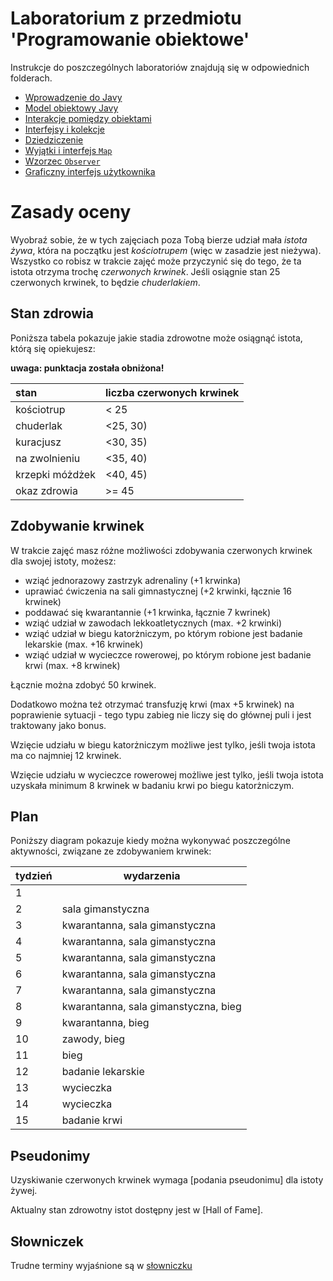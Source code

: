 # Laboratorium z przedmiotu 'Programowanie obiektowe'

Instrukcje do poszczególnych laboratoriów znajdują się w odpowiednich folderach.

* [Wprowadzenie do Javy](lab1/Readme.md)
* [Model obiektowy Javy](lab2/Readme.md)
* [Interakcje pomiędzy obiektami](lab3/Readme.md)
* [Interfejsy i kolekcje](lab4/Readme.md)
* [Dziedziczenie](lab5/Readme.md)
* [Wyjątki i interfejs `Map`](lab6/Readme.md)
* [Wzorzec `Observer`](lab7/Readme.md)
* [Graficzny interfejs użytkownika](lab8/Readme.md)

# Zasady oceny

Wyobraź sobie, że w tych zajęciach poza Tobą bierze udział mała *istota żywa*, która na początku jest
*kościotrupem* (więc w zasadzie jest nieżywa). Wszystko co robisz w trakcie zajęć może przyczynić się do tego, że ta
istota otrzyma trochę *czerwonych krwinek*. Jeśli osiągnie stan 25 czerwonych krwinek, to będzie *chuderlakiem*. 

## Stan zdrowia

Poniższa tabela pokazuje jakie stadia zdrowotne może osiągnąć istota, którą się opiekujesz:

**uwaga: punktacja została obniżona!**

| stan            | liczba czerwonych krwinek |
|:----------------|---------------------------|
| kościotrup      | < 25                      |
| chuderlak       | <25, 30)                  |
| kuracjusz       | <30, 35)                  |
| na zwolnieniu   | <35, 40)                  |
| krzepki móżdżek | <40, 45)                  |
| okaz zdrowia    | >= 45                     |


## Zdobywanie krwinek

W trakcie zajęć masz różne możliwości zdobywania czerwonych krwinek dla swojej istoty, możesz:

* wziąć jednorazowy zastrzyk adrenaliny (+1 krwinka)
* uprawiać ćwiczenia na sali gimnastycznej (+2 krwinki, łącznie 16 krwinek)
* poddawać się kwarantannie (+1 krwinka, łącznie 7 kwrinek)
* wziąć udział w zawodach lekkoatletycznych (max. +2 krwinki)
* wziąć udział w biegu katorżniczym, po którym robione jest badanie lekarskie (max. +16 krwinek)
* wziąć udział w wycieczce rowerowej, po którym robione jest badanie krwi (max. +8 krwinek)

Łącznie można zdobyć 50 krwinek. 

Dodatkowo można też otrzymać transfuzję krwi (max +5 krwinek) na poprawienie sytuacji - tego typu zabieg nie liczy się do głównej puli i jest traktowany jako bonus.

Wzięcie udziału w biegu katorżniczym możliwe jest tylko, jeśli twoja istota ma co najmniej 12 krwinek.

Wzięcie udziału w wycieczce rowerowej możliwe jest tylko, jeśli twoja istota uzyskała minimum 8 krwinek w
badaniu krwi po biegu katorżniczym.

## Plan

Poniższy diagram pokazuje kiedy można wykonywać poszczególne aktywności, związane ze zdobywaniem krwinek:


| tydzień | wydarzenia        |
|---------|-------------------|
| 1       |                   |
| 2       | sala gimanstyczna |
| 3       | kwarantanna, sala gimanstyczna |
| 4       | kwarantanna, sala gimanstyczna |
| 5       | kwarantanna, sala gimanstyczna |
| 6       | kwarantanna, sala gimanstyczna |
| 7       | kwarantanna, sala gimanstyczna |
| 8       | kwarantanna, sala gimanstyczna, bieg |
| 9       | kwarantanna, bieg              |
| 10      | zawody, bieg      |
| 11      | bieg |
| 12      | badanie lekarskie |
| 13      | wycieczka         |
| 14      | wycieczka         |
| 15      | badanie krwi      |


## Pseudonimy

Uzyskiwanie czerwonych krwinek wymaga [podania pseudonimu] dla istoty żywej.

Aktualny stan zdrowotny istot dostępny jest w [Hall of Fame].


## Słowniczek

Trudne terminy wyjaśnione są w [słowniczku](slownik.md)
